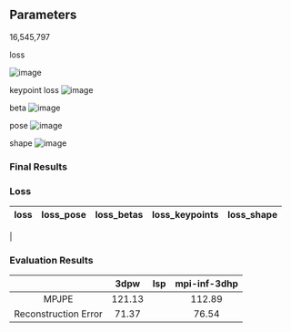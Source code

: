## Parameters

16,545,797

loss

![image](https://user-images.githubusercontent.com/42258047/126870107-ab7acda3-2505-43d3-b029-c6cf5a65a286.png)

keypoint loss
![image](https://user-images.githubusercontent.com/42258047/126870113-313d1c15-6a62-4007-a39c-b1a036c75178.png)

beta
![image](https://user-images.githubusercontent.com/42258047/126870124-7056e062-819f-4b5b-80ef-1d5bc1e5a913.png)

pose
![image](https://user-images.githubusercontent.com/42258047/126870133-b5afb29d-9d13-4af7-92ea-72758369802f.png)

shape
![image](https://user-images.githubusercontent.com/42258047/126870148-94dbfcb9-8dff-4c9c-a47e-63b321a43ba8.png)

### Final Results

### Loss
| loss | loss_pose | loss_betas | loss_keypoints | loss_shape |
|:---:|:---:|:---:|:---:|:---:|
|


### Evaluation Results

|  | 3dpw | lsp | mpi-inf-3dhp | 
|:--:|:--:|:--:|:--:|
| MPJPE | 121.13 | | 112.89 |
| Reconstruction Error | 71.37 | | 76.54 |
